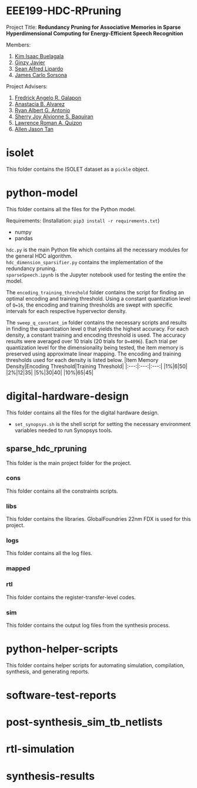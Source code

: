 # EEE199-HDC-RPruning

Project Title: **Redundancy Pruning for Associative Memories in Sparse Hyperdimensional Computing for Energy-Efficient Speech Recognition**

Members:
1. [Kim Isaac Buelagala](https://mail.google.com/mail/?view=cm&source=mailto&to=kim.buelagala@eee.upd.edu.ph)
2. [Ginzy Javier](https://mail.google.com/mail/?view=cm&source=mailto&to=ginzy.javier@eee.upd.edu.ph)
3. [Sean Alfred Lipardo](https://mail.google.com/mail/?view=cm&source=mailto&to=sean.lipardo@eee.upd.edu.ph)
4. [James Carlo Sorsona](https://mail.google.com/mail/?view=cm&source=mailto&to=james.sorsona@eee.upd.edu.ph)

Project Advisers:
1. [Fredrick Angelo R. Galapon](https://mail.google.com/mail/?view=cm&source=mailto&to=fredrick.galapon@eee.upd.edu.ph)
2. [Anastacia B. Alvarez](https://mail.google.com/mail/?view=cm&source=mailto&to=anastacia.alvarez@eee.upd.edu.ph)
3. [Ryan Albert G. Antonio](https://mail.google.com/mail/?view=cm&source=mailto&to=ryan.albert.antonio@eee.upd.edu.ph)
4. [Sherry Joy Alvionne S. Baquiran](https://mail.google.com/mail/?view=cm&source=mailto&to=alvionne.baquiran@eee.upd.edu.ph)
5. [Lawrence Roman A. Quizon](https://mail.google.com/mail/?view=cm&source=mailto&to=lawrence.quizon@eee.upd.edu.ph)
6. [Allen Jason Tan](https://mail.google.com/mail/?view=cm&source=mailto&to=allen.jason.tan@eee.upd.edu.ph)

# isolet
This folder contains the ISOLET dataset as a `pickle` object.


# python-model
This folder contains all the files for the Python model.

Requirements: (Installation: `pip3 install -r requirements.txt`)
* numpy
* pandas

`hdc.py` is the main Python file which contains all the necessary modules for the general HDC algorithm. \
`hdc_dimension_sparsifier.py` contains the implementation of the redundancy pruning. \
`sparseSpeech.ipynb` is the Jupyter notebook used for testing the entire the model. 

The `encoding_training_threshold` folder contains the script for finding an optimal encoding and training threshold. Using a constant quantization level of `Q=16`, the encoding and training thresholds are swept with specific intervals for each respective hypervector density.

The `sweep_q_constant_im` folder contains the necessary scripts and results in finding the quantization level `Q` that yields the highest accuracy. For each density, a constant training and encoding threshold is used. The accuracy results were averaged over 10 trials (20 trials for `D=4096`). Each trial per quantization level for the dimensionality being tested, the item memory is preserved using approximate linear mapping.
The encoding and training thresholds used for each density is listed below.
|Item Memory Density|Encoding Threshold|Training Threshold|
|:---:|:---:|:---:|
|1%|6|50|
|2%|12|35|
|5%|30|40|
|10%|65|45|


# digital-hardware-design
This folder contains all the files for the digital hardware design.
* `set_synopsys.sh` is the shell script for setting the necessary environment variables needed to run Synopsys tools.
## sparse_hdc_rpruning
This folder is the main project folder for the project.
### cons
This folder contains all the constraints scripts.
### libs
This folder contains the libraries. GlobalFoundries 22nm FDX is used for this project. 
### logs
This folder contains all the log files.
### mapped
### rtl
This folder contains the register-transfer-level codes.
### sim
This folder contains the output log files from the synthesis process.

# python-helper-scripts
This folder contains helper scripts for automating simulation, compilation, synthesis, and generating reports.

# software-test-reports

# post-synthesis_sim_tb_netlists

# rtl-simulation


# synthesis-results

